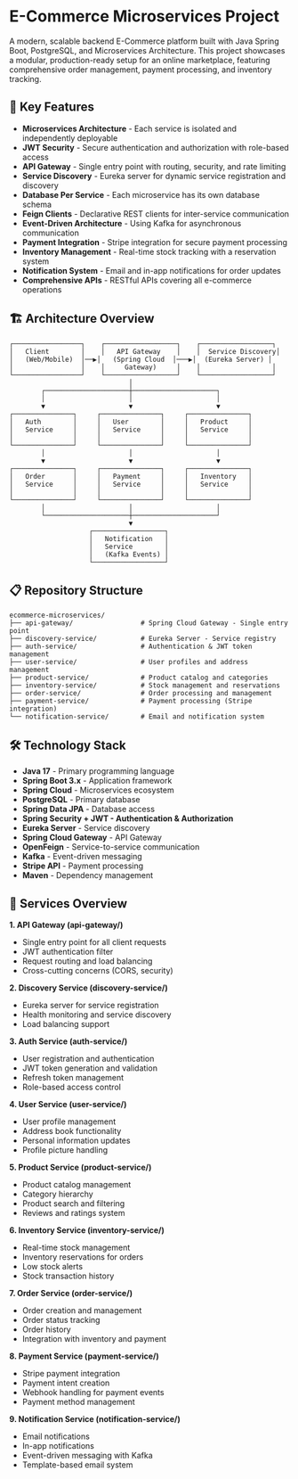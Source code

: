 # E-Commerce Microservices Project

A modern, scalable backend E-Commerce platform built with Java Spring Boot, PostgreSQL, and Microservices Architecture. This project showcases a modular, production-ready setup for an online marketplace, featuring comprehensive order management, payment processing, and inventory tracking.

## 🚀 Key Features

- **Microservices Architecture** - Each service is isolated and independently deployable
- **JWT Security** - Secure authentication and authorization with role-based access
- **API Gateway** - Single entry point with routing, security, and rate limiting
- **Service Discovery** - Eureka server for dynamic service registration and discovery
- **Database Per Service** - Each microservice has its own database schema
- **Feign Clients** - Declarative REST clients for inter-service communication
- **Event-Driven Architecture** - Using Kafka for asynchronous communication
- **Payment Integration** - Stripe integration for secure payment processing
- **Inventory Management** - Real-time stock tracking with a reservation system
- **Notification System** - Email and in-app notifications for order updates
- **Comprehensive APIs** - RESTful APIs covering all e-commerce operations

## 🏗️ Architecture Overview
```
┌─────────────────┐    ┌──────────────────┐    ┌──────────────────┐
│   Client        │    │   API Gateway    │    │  Service Discovery│
│   (Web/Mobile)  │──▶│   (Spring Cloud  │───▶│  (Eureka Server) │
│                 │    │     Gateway)     │    │                  │
└─────────────────┘    └──────────────────┘    └──────────────────┘
                              │
        ┌─────────────────────┼─────────────────────┐
        │                     │                     │
        ▼                     ▼                     ▼
┌───────────────┐     ┌───────────────┐     ┌───────────────┐
│   Auth        │     │   User        │     │   Product     │
│   Service     │     │   Service     │     │   Service     │
│               │     │               │     │               │
└───────────────┘     └───────────────┘     └───────────────┘
        │                     │                     │
        ▼                     ▼                     ▼
┌───────────────┐     ┌───────────────┐     ┌───────────────┐
│   Order       │     │   Payment     │     │   Inventory   │
│   Service     │     │   Service     │     │   Service     │
│               │     │               │     │               │
└───────────────┘     └───────────────┘     └───────────────┘
        │                     │                     │
        └─────────────────────┼─────────────────────┘
                              ▼
                    ┌──────────────────┐
                    │   Notification   │
                    │   Service        │
                    │   (Kafka Events) │
                    └──────────────────┘

```

## 📋 Repository Structure
```
ecommerce-microservices/
├── api-gateway/                 # Spring Cloud Gateway - Single entry point
├── discovery-service/           # Eureka Server - Service registry
├── auth-service/                # Authentication & JWT token management
├── user-service/                # User profiles and address management
├── product-service/             # Product catalog and categories
├── inventory-service/           # Stock management and reservations
├── order-service/               # Order processing and management
├── payment-service/             # Payment processing (Stripe integration)
└── notification-service/        # Email and notification system
```

## 🛠️ Technology Stack
- **Java 17** - Primary programming language
- **Spring Boot 3.x** - Application framework
- **Spring Cloud** - Microservices ecosystem
- **PostgreSQL** - Primary database
- **Spring Data JPA** - Database access
- **Spring Security + JWT - Authentication & Authorization**
- **Eureka Server** - Service discovery
- **Spring Cloud Gateway** - API Gateway
- **OpenFeign** - Service-to-service communication
- **Kafka** - Event-driven messaging
- **Stripe API** - Payment processing
- **Maven** - Dependency management

## 📁 Services Overview
**1. API Gateway (api-gateway/)**
- Single entry point for all client requests
- JWT authentication filter
- Request routing and load balancing
- Cross-cutting concerns (CORS, security)

**2. Discovery Service (discovery-service/)**
- Eureka server for service registration
- Health monitoring and service discovery
- Load balancing support

**3. Auth Service (auth-service/)**
- User registration and authentication
- JWT token generation and validation
- Refresh token management
- Role-based access control

**4. User Service (user-service/)**
- User profile management
- Address book functionality
- Personal information updates
- Profile picture handling

**5. Product Service (product-service/)**
- Product catalog management
- Category hierarchy
- Product search and filtering
- Reviews and ratings system

**6. Inventory Service (inventory-service/)**
- Real-time stock management
- Inventory reservations for orders
- Low stock alerts
- Stock transaction history

**7. Order Service (order-service/)**
- Order creation and management
- Order status tracking
- Order history
- Integration with inventory and payment

**8. Payment Service (payment-service/)**
- Stripe payment integration
- Payment intent creation
- Webhook handling for payment events
- Payment method management

**9. Notification Service (notification-service/)**
- Email notifications
- In-app notifications
- Event-driven messaging with Kafka
- Template-based email system

